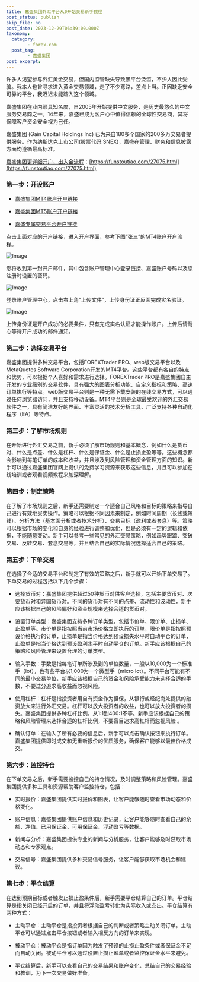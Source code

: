 ```yaml
---
title: 嘉盛集团外汇平台从0开始交易新手教程
post_status: publish
skip_file: no
post_date: 2023-12-29T06:39:00.000Z
taxonomy:
  category:
        - forex-com
  post_tag:
        - 嘉盛集团
post_excerpt: 
---
```

许多人渴望参与外汇黄金交易，但国内监管缺失导致黑平台泛滥，不少人因此受骗。我本人也曾寻求进入黄金交易领域，走了不少弯路，差点上当。正因缺乏安全可靠的平台，我迟迟未能踏入这个领域。

嘉盛集团在业内颇具知名度，自2005年开始提供中文服务，是历史最悠久的中文服务交易商之一。14年来，嘉盛已成为客户心中值得信赖的全球性交易商，其将保障客户资金安全视为己任。

嘉盛集团 (Gain Capital Holdings Inc) 已为来自180多个国家的200多万交易者提供服务。作为纳斯达克上市公司(股票代码:SNEX)，嘉盛在管理、财务和信息披露方面均遵循最高标准。

[嘉盛集团更详细开户，出入金流程](https://funstoutiao.com/27075.html)：[https://funstoutiao.com/27075.html](https://funstoutiao.com/27075.html)

### 第一步：开设账户

* [嘉盛集团MT4账户开户链接](https://s.ssgg.net/jsmt4)

* [嘉盛集团MT5账户开户链接](https://s.ssgg.net/jsmt5)

* [嘉盛专属交易平台开户链接](https://s.ssgg.net/js)

点击上面对应的开户链接，进入开户界面，参考下图“张三”的MT4账户开户流程。

![Image](https://prod-files-secure.s3.us-west-2.amazonaws.com/39ed1227-6d7d-4570-be36-9ccd4a2c4241/7a167aea-686b-400d-af59-4e18eb607a40/640.png?X-Amz-Algorithm=AWS4-HMAC-SHA256&X-Amz-Content-Sha256=UNSIGNED-PAYLOAD&X-Amz-Credential=ASIAZI2LB466SH3HZRHT%2F20250925%2Fus-west-2%2Fs3%2Faws4_request&X-Amz-Date=20250925T221309Z&X-Amz-Expires=3600&X-Amz-Security-Token=IQoJb3JpZ2luX2VjEPb%2F%2F%2F%2F%2F%2F%2F%2F%2F%2FwEaCXVzLXdlc3QtMiJHMEUCIHX1ZmuTuhS6WNo8bLskWuXmtpMd1ELO6COUQ%2FlwGAMVAiEAnbz%2BQkzEvIBV2gDgmL8ytQsANuq3OcgqS2rNPGCxqx8q%2FwMIfxAAGgw2Mzc0MjMxODM4MDUiDMeRvyDPp47N3Os9FircA0JPpxN%2FL8stZnhHiBLK%2BSLt1IRcLIEKj%2BlQwlBK39Dek571CNXa%2FqkT%2FakJTlsgNLr0dJGOlFGuF8sHJj41ZcMHHzvo4ox408pMjuxq4aKkqiPGieQ7W%2F08TI7Xrf3NdoMraO5FDhFA0AvU8mVVaJEb%2BbbsVMzLm%2FeDhB5KWU2FCBw1PUxssNGY4XnIJB8QQ%2BgbDmRcKkgo76iExd9%2BR47b%2Beh1vs6F0jng5%2F%2FtwovgAT%2B%2B02L21MDkpUw%2BokTT8UNSgsjiVsXM8i2ySqy40zWg6304hVxh3Dm8Ibah%2B%2FbQ3QkEwnC8xZOdMtPkewj%2FD9deqq6bt2yeY9nct2qPTeGo1lx%2BJjYfMSQ%2FYIYft%2BKRplWsA6Lj4IQ1YqbyWVa1rHKvTYqCb9KTDGjTgXkyvW8nvS%2F9sONup%2FgCHFSjbbMPpeCWMplj2Vh3fQE6M7boQwEFlkB5gA0Bo7v6jl6v2MvRvvf9y3bjD1tENmqoPVLsNo7T4d2P0xFB05ZHir0q2sKFE8W1%2F9UPT07ORgvBZOBLfhCUzoykjwPkyzBRp7vQECFmwdDp5%2FkY1Ra0c090B%2Fw8SU2GXTi7JNlnqq4%2BYs4bYOnsjH8G4JjEk%2Fm1Fjpa%2B4%2FaYLwtgu0HPaMmMPb11sYGOqUBDWhc%2Bu%2B9CDuV%2FvlCmuYLf1oJJw5ssppOL3KEb%2BHHVAgj2Al9eWuiqivCtsdYPE2Q66BfFDUvkch4PwJNXwLtJT%2Bgo4YfHW8A088tYxWr3hGJ88MH0nEBj6pqP6sM68ktCjj5QjKablnMbOX8eLB5NT3nfd2AjrypQVaTMNUQCvYgpCqIhBQL8NmILoEUPuTt%2BTljCzWc7mrd2CzrZ9kk%2BmV753mB&X-Amz-Signature=730a3ebafdf21a4dae070ca8ab93589cab4932177c4526941293a2ef9ca5fad6&X-Amz-SignedHeaders=host&x-amz-checksum-mode=ENABLED&x-id=GetObject)

您将收到第一封开户邮件，其中包含账户管理中心登录链接、嘉盛账户号码以及您注册时设置的密码。

![Image](https://prod-files-secure.s3.us-west-2.amazonaws.com/39ed1227-6d7d-4570-be36-9ccd4a2c4241/eaa1c6b3-2877-4284-a0e1-530e222c27fb/image.png?X-Amz-Algorithm=AWS4-HMAC-SHA256&X-Amz-Content-Sha256=UNSIGNED-PAYLOAD&X-Amz-Credential=ASIAZI2LB466SH3HZRHT%2F20250925%2Fus-west-2%2Fs3%2Faws4_request&X-Amz-Date=20250925T221309Z&X-Amz-Expires=3600&X-Amz-Security-Token=IQoJb3JpZ2luX2VjEPb%2F%2F%2F%2F%2F%2F%2F%2F%2F%2FwEaCXVzLXdlc3QtMiJHMEUCIHX1ZmuTuhS6WNo8bLskWuXmtpMd1ELO6COUQ%2FlwGAMVAiEAnbz%2BQkzEvIBV2gDgmL8ytQsANuq3OcgqS2rNPGCxqx8q%2FwMIfxAAGgw2Mzc0MjMxODM4MDUiDMeRvyDPp47N3Os9FircA0JPpxN%2FL8stZnhHiBLK%2BSLt1IRcLIEKj%2BlQwlBK39Dek571CNXa%2FqkT%2FakJTlsgNLr0dJGOlFGuF8sHJj41ZcMHHzvo4ox408pMjuxq4aKkqiPGieQ7W%2F08TI7Xrf3NdoMraO5FDhFA0AvU8mVVaJEb%2BbbsVMzLm%2FeDhB5KWU2FCBw1PUxssNGY4XnIJB8QQ%2BgbDmRcKkgo76iExd9%2BR47b%2Beh1vs6F0jng5%2F%2FtwovgAT%2B%2B02L21MDkpUw%2BokTT8UNSgsjiVsXM8i2ySqy40zWg6304hVxh3Dm8Ibah%2B%2FbQ3QkEwnC8xZOdMtPkewj%2FD9deqq6bt2yeY9nct2qPTeGo1lx%2BJjYfMSQ%2FYIYft%2BKRplWsA6Lj4IQ1YqbyWVa1rHKvTYqCb9KTDGjTgXkyvW8nvS%2F9sONup%2FgCHFSjbbMPpeCWMplj2Vh3fQE6M7boQwEFlkB5gA0Bo7v6jl6v2MvRvvf9y3bjD1tENmqoPVLsNo7T4d2P0xFB05ZHir0q2sKFE8W1%2F9UPT07ORgvBZOBLfhCUzoykjwPkyzBRp7vQECFmwdDp5%2FkY1Ra0c090B%2Fw8SU2GXTi7JNlnqq4%2BYs4bYOnsjH8G4JjEk%2Fm1Fjpa%2B4%2FaYLwtgu0HPaMmMPb11sYGOqUBDWhc%2Bu%2B9CDuV%2FvlCmuYLf1oJJw5ssppOL3KEb%2BHHVAgj2Al9eWuiqivCtsdYPE2Q66BfFDUvkch4PwJNXwLtJT%2Bgo4YfHW8A088tYxWr3hGJ88MH0nEBj6pqP6sM68ktCjj5QjKablnMbOX8eLB5NT3nfd2AjrypQVaTMNUQCvYgpCqIhBQL8NmILoEUPuTt%2BTljCzWc7mrd2CzrZ9kk%2BmV753mB&X-Amz-Signature=be3e913fc6a2b92b5f1374e8f641655cb6124ec9f4eae01759b857e1098b59d5&X-Amz-SignedHeaders=host&x-amz-checksum-mode=ENABLED&x-id=GetObject)

登录账户管理中心，点击右上角“上传文件”，上传身份证正反面完成实名验证。

![Image](https://prod-files-secure.s3.us-west-2.amazonaws.com/39ed1227-6d7d-4570-be36-9ccd4a2c4241/54090639-09fc-46b4-a135-e0289f707147/image.png?X-Amz-Algorithm=AWS4-HMAC-SHA256&X-Amz-Content-Sha256=UNSIGNED-PAYLOAD&X-Amz-Credential=ASIAZI2LB466SH3HZRHT%2F20250925%2Fus-west-2%2Fs3%2Faws4_request&X-Amz-Date=20250925T221309Z&X-Amz-Expires=3600&X-Amz-Security-Token=IQoJb3JpZ2luX2VjEPb%2F%2F%2F%2F%2F%2F%2F%2F%2F%2FwEaCXVzLXdlc3QtMiJHMEUCIHX1ZmuTuhS6WNo8bLskWuXmtpMd1ELO6COUQ%2FlwGAMVAiEAnbz%2BQkzEvIBV2gDgmL8ytQsANuq3OcgqS2rNPGCxqx8q%2FwMIfxAAGgw2Mzc0MjMxODM4MDUiDMeRvyDPp47N3Os9FircA0JPpxN%2FL8stZnhHiBLK%2BSLt1IRcLIEKj%2BlQwlBK39Dek571CNXa%2FqkT%2FakJTlsgNLr0dJGOlFGuF8sHJj41ZcMHHzvo4ox408pMjuxq4aKkqiPGieQ7W%2F08TI7Xrf3NdoMraO5FDhFA0AvU8mVVaJEb%2BbbsVMzLm%2FeDhB5KWU2FCBw1PUxssNGY4XnIJB8QQ%2BgbDmRcKkgo76iExd9%2BR47b%2Beh1vs6F0jng5%2F%2FtwovgAT%2B%2B02L21MDkpUw%2BokTT8UNSgsjiVsXM8i2ySqy40zWg6304hVxh3Dm8Ibah%2B%2FbQ3QkEwnC8xZOdMtPkewj%2FD9deqq6bt2yeY9nct2qPTeGo1lx%2BJjYfMSQ%2FYIYft%2BKRplWsA6Lj4IQ1YqbyWVa1rHKvTYqCb9KTDGjTgXkyvW8nvS%2F9sONup%2FgCHFSjbbMPpeCWMplj2Vh3fQE6M7boQwEFlkB5gA0Bo7v6jl6v2MvRvvf9y3bjD1tENmqoPVLsNo7T4d2P0xFB05ZHir0q2sKFE8W1%2F9UPT07ORgvBZOBLfhCUzoykjwPkyzBRp7vQECFmwdDp5%2FkY1Ra0c090B%2Fw8SU2GXTi7JNlnqq4%2BYs4bYOnsjH8G4JjEk%2Fm1Fjpa%2B4%2FaYLwtgu0HPaMmMPb11sYGOqUBDWhc%2Bu%2B9CDuV%2FvlCmuYLf1oJJw5ssppOL3KEb%2BHHVAgj2Al9eWuiqivCtsdYPE2Q66BfFDUvkch4PwJNXwLtJT%2Bgo4YfHW8A088tYxWr3hGJ88MH0nEBj6pqP6sM68ktCjj5QjKablnMbOX8eLB5NT3nfd2AjrypQVaTMNUQCvYgpCqIhBQL8NmILoEUPuTt%2BTljCzWc7mrd2CzrZ9kk%2BmV753mB&X-Amz-Signature=4d53c9b09c9b6cd616a981099ccceea32e576006c8cb57f499a571a6c775d25d&X-Amz-SignedHeaders=host&x-amz-checksum-mode=ENABLED&x-id=GetObject)

上传身份证是开户成功的必要条件，只有完成实名认证才能操作账户。上传后请耐心等待开户成功的邮件通知。

### 第二步：选择交易平台

嘉盛集团提供多种交易平台，包括FOREXTrader PRO、web版交易平台以及MetaQuotes Software Corporation开发的MT4平台。这些平台都有各自的特点和优势，可以根据个人喜好和需求进行选择。FOREXTrader PRO是嘉盛集团自主开发的专业级别的交易软件，具有强大的图表分析功能、自定义指标和策略、高速订单执行等特点。web版交易平台则是一种无需下载安装的在线交易方式，可以通过任何浏览器访问，并且支持移动设备。MT4平台则是全球最受欢迎的外汇交易软件之一，具有简洁友好的界面、丰富灵活的技术分析工具、广泛支持各种自动化程序（EA）等特点。

### 第三步：了解市场规则

在开始进行外汇交易之前，新手必须了解市场规则和基本概念，例如什么是货币对、什么是点差、什么是杠杆、什么是保证金、什么是止损止盈等等。这些概念都会影响到每笔订单的成本和收益，并且涉及到风险管理和资金管理方面的知识。新手可以通过嘉盛集团官网上提供的免费学习资源来获取这些信息，并且可以参加在线培训或者观看视频教程来加深理解。

### 第四步：制定策略

在了解了市场规则之后，新手还需要制定一个适合自己风格和目标的策略来指导自己进行有效地买卖操作。策略可以根据不同因素来制定，例如时间周期（长线或短线）、分析方法（基本面分析或者技术分析）、交易目标（盈利或者套息）等。策略可以根据市场的变化和自身的经验进行调整和优化，但是必须有一定的逻辑和依据，不能随意变动。新手可以参考一些常见的外汇交易策略，例如趋势跟踪、突破交易、反转交易、套息交易等，并且结合自己的实际情况选择适合自己的策略。

### 第五步：下单交易

在选择了合适的交易平台和制定了有效的策略之后，新手就可以开始下单交易了。下单交易的过程包括以下几个步骤：

* 选择货币对：嘉盛集团提供超过50种货币对供客户选择，包括主要货币对、次要货币对和异国货币对。不同的货币对有不同的点差、流动性和波动性，新手应该根据自己的风险偏好和资金规模来选择合适的货币对。

* 设置订单类型：嘉盛集团支持多种订单类型，包括市价单、限价单、止损单、止盈单等。市价单是指按照当前市场价格立即执行的订单，限价单是指按照预设价格执行的订单，止损单是指当价格达到预设损失水平时自动平仓的订单，止盈单是指当价格达到预设盈利水平时自动平仓的订单。新手应该根据自己的策略和风险管理来设置合理的订单类型。

* 输入手数：手数是指每笔订单所涉及到的单位数量，一般以10,000为一个标准手（lot），也有些平台以1,000为一个微型手（micro lot）。不同平台可能有不同的最小交易单位，新手应该根据自己的资金和风险承受能力来选择合适的手数，不要过分追求高收益而忽视风险。

* 使用杠杆：杠杆是指投资者用自有资金作为担保，从银行或经纪商处提供的融资放大来进行外汇交易。杠杆可以放大投资者的收益，也可以放大投资者的损失。嘉盛集团提供多种杠杆比例，从1:1到400:1不等。新手应该根据自己的策略和风险管理来选择合适的杠杆比例，不要盲目追求高杠杆而忽视风险 。

* 确认订单：在输入了所有必要的信息后，新手可以点击确认按钮来执行订单。嘉盛集团提供即时成交和无重新报价的优质服务，确保客户能够以最佳价格成交。

### 第六步：监控持仓

在下单交易之后，新手需要监控自己的持仓情况，及时调整策略和风险管理。嘉盛集团提供多种工具和资源帮助客户监控持仓，包括：

* 实时报价：嘉盛集团提供实时报价和图表，让客户能够随时查看市场动态和价格变化。

* 账户信息：嘉盛集团提供账户信息和历史记录，让客户能够随时查看自己的余额、净值、已用保证金、可用保证金、浮动盈亏等数据。

* 新闻与分析：嘉盛集团提供专业的新闻与分析服务，让客户能够及时获取市场动态和专家观点。

* 交易信号：嘉盛集团提供多种交易信号服务，让客户能够获取市场机会和建议。

### 第七步：平仓结算

在达到预期目标或者触发止损止盈条件后，新手需要平仓结算自己的订单。平仓结算是指关闭已经开启的订单，并且将浮动盈亏转化为实际收入或支出。平仓结算有两种方式：

* 主动平仓：主动平仓是指投资者根据自己的判断或者策略主动关闭订单。主动平仓可以通过点击平仓按钮或者输入相反方向的订单来实现。

* 被动平仓：被动平仓是指订单因为触发了预设的止损止盈条件或者保证金不足而自动关闭。被动平仓可以通过设置止损止盈单或者监控保证金水平来避免。

* 平仓结算后，新手可以查看自己的交易结果和账户变化，总结自己的交易经验和教训，为下一次交易做好准备。